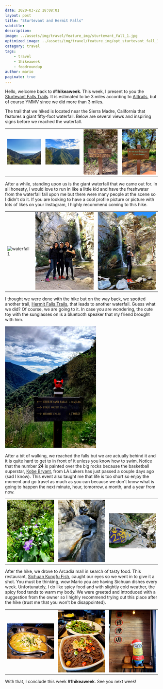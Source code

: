 ```yaml
---
date: 2020-03-22 18:08:01
layout: post
title: "Sturtevant and Hermit Falls"
subtitle:
description:
image: ../assets/img/travel/feature_img/sturtevant_fall_1.jpg
optimized_image: ../assets/img/travel/feature_img/opt_sturtevant_fall_1.jpg
category: travel
tags:
    - travel
    - 1hikeaweek
    - foodroundup
author: mario
paginate: true
---
```


Hello, welcome back to **#1hikeaweek**. This week, I present to you the [Sturtevant Falls Trails](https://www.alltrails.com/trail/us/california/sturtevant-falls-trail). It is estimated to be 3 miles according to [Alltrails](https://www.alltrails.com), but of course YMMV since we did more than 3 miles.

The trail that we hiked is located near the Sierra Madre, California that features a giant fifty-foot waterfall. Below are several views and inspiring signs before we reached the waterfall.

<table><tr>
    <td> <img src="../assets/img/travel/sturtevant_hermit/sturtevant_view_1.jpg" alt="view 1" style="width: 250px"/> </td>
    <td> <img src="../assets/img/travel/sturtevant_hermit/sturtevant_view_2.jpg" alt="view 2" style="width: 250px;"/> </td>
    <td> <img src="../assets/img/travel/sturtevant_hermit/sturtevant_view_3.jpg" alt="view 3" style="width: 250px;"/> </td>
    <td> <img src="../assets/img/travel/sturtevant_hermit/sturtevant_view_4.jpg" alt="view 4" style="width: 250px;"/> </td>
</tr></table>

After a while, standing upon us is the giant waterfall that we came out for. In all honesty, I would love to run in like a little kid and have the freshwater from the waterfall fall upon me but there were many people at the scene so I didn't do it. If you are looking to have a cool profile picture or picture with lots of likes on your Instagram, I highly recommend coming to this hike.

<table><tr>
    <td> <img src="../assets/img/travel/sturtevant_hermit/sturtevant_fall_1.jpg" alt="waterfall 1" style="width: 250px"/> </td>
    <td> <img src="../assets/img/travel/sturtevant_hermit/sturtevant_fall_2.jpg" alt="waterfall 2" style="width: 250px;"/> </td>
    <td> <img src="../assets/img/travel/sturtevant_hermit/sturtevant_fall_3.jpg" alt="waterfall 3" style="width: 250px;"/> </td>
</tr></table>

I thought we were done with the hike but on the way back, we spotted another trail, [Hermit Falls Trails](https://www.alltrails.com/trail/us/california/hermit-falls-trail), that leads to another waterfall. Guess what we did? Of course, we are going to it. In case you are wondering, the cute toy with the sunglasses on is a bluetooth speaker that my friend brought with him.

<img src="../assets/img/travel/sturtevant_hermit/sturtevant_hermit.jpg" style="height: 400px;" alt="hermit crossroad"/>

After a bit of walking, we reached the falls but we are actually behind it and it is quite hard to get to in front of it unless you know how to swim. Notice that the number **24** is painted over the big rocks because the basketball superstar, [Kobe Bryant](https://en.wikipedia.org/wiki/Kobe_Bryant), from LA Lakers has just passed a couple days ago (sad I know). This event also taught me that life is too short so enjoy the moment and go travel as much as you can because we don't know what is going to happen the next minute, hour, tomorrow, a month, and a year from now.

<table><tr>
    <td> <img src="../assets/img/travel/sturtevant_hermit/flower_1.jpg" alt="flower" style="width: 250px"/> </td>
    <td> <img src="../assets/img/travel/sturtevant_hermit/hermit_1.jpg" alt="hermit falls" style="width: 250px;"/> </td>
    <td> <img src="../assets/img/travel/sturtevant_hermit/hermit_kobe.jpg" alt="kobe " style="width: 250px;"/> </td>
</tr></table>

After the hike, we drove to Arcadia mall in search of tasty food. This restaurant, [Sichuan Kungfu Fish](https://www.sichuankungfufish.com/), caught our eyes so we went in to give it a shot. You must be thinking, wow Mario you are having Sichuan dishes every week. Unfortunately, I do like spicy food and with slightly cold weather, the spicy food tends to warm my body. We were greeted and introduced with a suggestion from the owner so I highly recommend trying out this place after the hike (trust me that you won't be disappointed).

<table><tr>
    <td> <img src="../assets/img/travel/sturtevant_hermit/sichuan_kungfu_fish_1.jpg" alt="sichuan 1" style="width: 250px"/> </td>
    <td> <img src="../assets/img/travel/sturtevant_hermit/sichuan_kungfu_fish_2.jpg" alt="sichuan 2" style="width: 250px;"/> </td>
    <td> <img src="../assets/img/travel/sturtevant_hermit/sichuan_kungfu_fish_3.jpg" alt="sichuan 3" style="width: 250px;"/> </td>
</tr></table>

With that, I conclude this week **#1hikeaweek**. See you next week!
